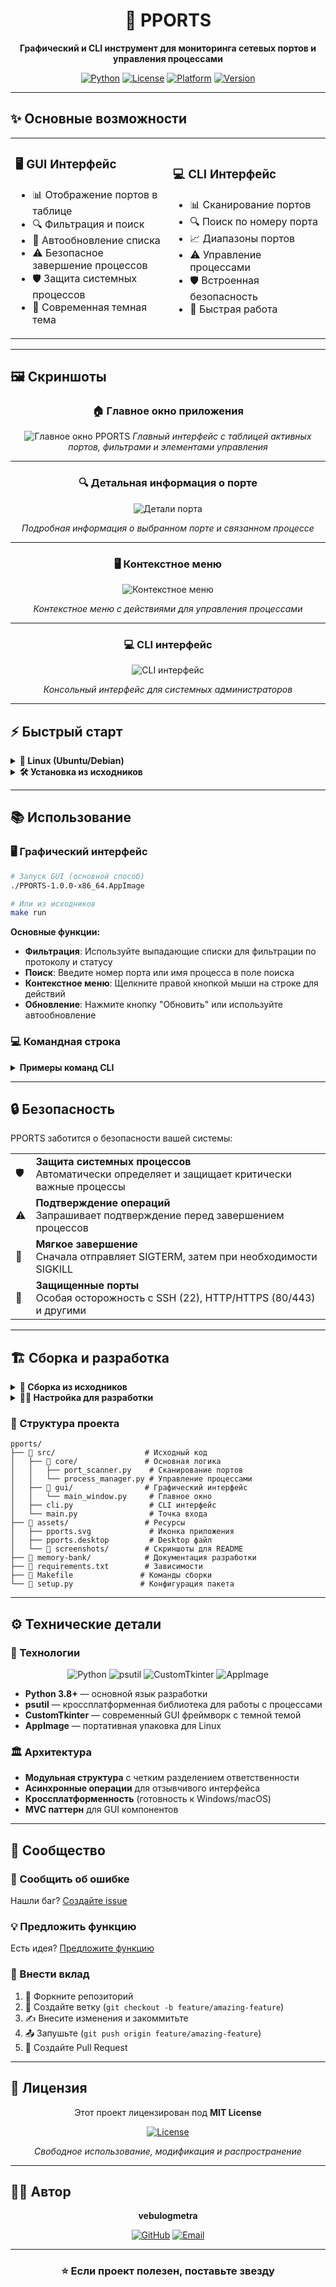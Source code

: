 <div align="center">

# 🚀 PPORTS

**Графический и CLI инструмент для мониторинга сетевых портов и управления процессами**

[![Python](https://img.shields.io/badge/Python-3.11+-3776ab.svg?style=for-the-badge&logo=python&logoColor=white)](https://python.org)
[![License](https://img.shields.io/badge/License-MIT-green.svg?style=for-the-badge)](LICENSE)
[![Platform](https://img.shields.io/badge/Platform-Linux-orange.svg?style=for-the-badge&logo=linux&logoColor=white)](https://linux.org)
[![Version](https://img.shields.io/badge/Version-1.0.0-blue.svg?style=for-the-badge)](https://github.com/vebulogmetra/pports)

</div>

---

## ✨ Основные возможности

<table>
<tr>
<td width="50%">

### 🖥️ **GUI Интерфейс**
- 📊 Отображение портов в таблице
- 🔍 Фильтрация и поиск
- 🔄 Автообновление списка
- ⚠️ Безопасное завершение процессов
- 🛡️ Защита системных процессов
- 🎨 Современная темная тема

</td>
<td width="50%">

### 💻 **CLI Интерфейс**
- 📊 Сканирование портов
- 🔍 Поиск по номеру порта
- 📈 Диапазоны портов
- ⚠️ Управление процессами
- 🛡️ Встроенная безопасность
- 🚀 Быстрая работа

</td>
</tr>
</table>

---

## 🖼️ Скриншоты

<div align="center">

### 🏠 Главное окно приложения
![Главное окно PPORTS](assets/screenshots/main-window.png)
*Главный интерфейс с таблицей активных портов, фильтрами и элементами управления*

---

### 🔍 Детальная информация о порте
![Детали порта](assets/screenshots/port-details.png)

*Подробная информация о выбранном порте и связанном процессе*

---

### 🖥️ Контекстное меню
![Контекстное меню](assets/screenshots/context-menu.png)

*Контекстное меню с действиями для управления процессами*

---

### 💻 CLI интерфейс
![CLI интерфейс](assets/screenshots/cli-interface.png)

*Консольный интерфейс для системных администраторов*

</div>

---

## ⚡ Быстрый старт

<details>
<summary><b>🐧 Linux (Ubuntu/Debian)</b></summary>

```bash
# 1. Скачать готовый AppImage
wget https://github.com/vebulogmetra/pports/releases/download/v1.0.0/PPORTS-1.0.0-x86_64.AppImage

# 2. Сделать исполняемым
chmod +x PPORTS-1.0.0-x86_64.AppImage

# 3. Запустить
./PPORTS-1.0.0-x86_64.AppImage
```

</details>

<details>
<summary><b>🛠️ Установка из исходников</b></summary>

```bash
# 1. Клонировать репозиторий
git clone https://github.com/vebulogmetra/pports.git
cd pports

# 2. Создать виртуальное окружение
python3 -m venv .venv
source .venv/bin/activate

# 3. Установить зависимости
pip install -r requirements.txt

# 4. Запустить GUI
make run

# Или CLI
make run-cli
```

</details>

---

## 📚 Использование

### 🖥️ Графический интерфейс

```bash
# Запуск GUI (основной способ)
./PPORTS-1.0.0-x86_64.AppImage

# Или из исходников
make run
```

**Основные функции:**
- **Фильтрация**: Используйте выпадающие списки для фильтрации по протоколу и статусу
- **Поиск**: Введите номер порта или имя процесса в поле поиска
- **Контекстное меню**: Щелкните правой кнопкой мыши на строке для действий
- **Обновление**: Нажмите кнопку "Обновить" или используйте автообновление

### 💻 Командная строка

<details>
<summary><b>Примеры команд CLI</b></summary>

```bash
# Показать все активные порты
pports-cli scan --all

# Только прослушиваемые порты
pports-cli scan --listening

# Найти информацию о порте 80
pports-cli scan --port 80

# Сканировать диапазон портов
pports-cli scan --range 8000 9000

# Завершить процесс на порту 8080
pports-cli kill --port 8080

# Завершить процесс по PID
pports-cli kill --pid 1234

# Принудительное завершение (SIGKILL)
pports-cli kill --port 22 --force
```

</details>

---

## 🔒 Безопасность

PPORTS заботится о безопасности вашей системы:

<table>
<tr>
<td>🛡️</td>
<td><strong>Защита системных процессов</strong><br>Автоматически определяет и защищает критически важные процессы</td>
</tr>
<tr>
<td>⚠️</td>
<td><strong>Подтверждение операций</strong><br>Запрашивает подтверждение перед завершением процессов</td>
</tr>
<tr>
<td>🚦</td>
<td><strong>Мягкое завершение</strong><br>Сначала отправляет SIGTERM, затем при необходимости SIGKILL</td>
</tr>
<tr>
<td>🔐</td>
<td><strong>Защищенные порты</strong><br>Особая осторожность с SSH (22), HTTP/HTTPS (80/443) и другими</td>
</tr>
</table>

---

## 🏗️ Сборка и разработка

<details>
<summary><b>🔨 Сборка из исходников</b></summary>

```bash
# Клонировать репозиторий
git clone https://github.com/vebulogmetra/pports.git
cd pports

# Установить зависимости для сборки
make install-build

# Создать AppImage
make appimage

# Полная сборка с тестированием
make release
```

</details>

<details>
<summary><b>👨‍💻 Настройка для разработки</b></summary>

```bash
# Установка окружения разработки
make dev-install

# Запуск тестов
make test

# Форматирование кода
make format

# Проверка кода
make lint

# Очистка временных файлов
make clean
```

</details>

### 📁 Структура проекта

```
pports/
├── 📂 src/                    # Исходный код
│   ├── 📂 core/               # Основная логика
│   │   ├── port_scanner.py    # Сканирование портов
│   │   └── process_manager.py # Управление процессами
│   ├── 📂 gui/                # Графический интерфейс
│   │   └── main_window.py     # Главное окно
│   ├── cli.py                 # CLI интерфейс
│   └── main.py                # Точка входа
├── 📂 assets/                 # Ресурсы
│   ├── pports.svg             # Иконка приложения
│   ├── pports.desktop         # Desktop файл
│   └── 📂 screenshots/        # Скриншоты для README
├── 📂 memory-bank/            # Документация разработки
├── 📄 requirements.txt        # Зависимости
├── 📄 Makefile               # Команды сборки
└── 📄 setup.py               # Конфигурация пакета
```

---

## ⚙️ Технические детали

### 🔧 Технологии

<div align="center">

![Python](https://img.shields.io/badge/Python-3776AB?style=for-the-badge&logo=python&logoColor=white)
![psutil](https://img.shields.io/badge/psutil-System%20Info-orange?style=for-the-badge)
![CustomTkinter](https://img.shields.io/badge/CustomTkinter-Modern%20GUI-blue?style=for-the-badge)
![AppImage](https://img.shields.io/badge/AppImage-Portable-green?style=for-the-badge)

</div>

- **Python 3.8+** — основной язык разработки
- **psutil** — кроссплатформенная библиотека для работы с процессами
- **CustomTkinter** — современный GUI фреймворк с темной темой
- **AppImage** — портативная упаковка для Linux

### 🏛️ Архитектура

- **Модульная структура** с четким разделением ответственности
- **Асинхронные операции** для отзывчивого интерфейса
- **Кроссплатформенность** (готовность к Windows/macOS)
- **MVC паттерн** для GUI компонентов

---

## 🤝 Сообщество

### 🐛 Сообщить об ошибке
Нашли баг? [Создайте issue](https://github.com/vebulogmetra/pports/issues/new?template=bug_report.md)

### 💡 Предложить функцию  
Есть идея? [Предложите функцию](https://github.com/vebulogmetra/pports/issues/new?template=feature_request.md)

### 🔄 Внести вклад
1. 🍴 Форкните репозиторий
2. 🌟 Создайте ветку (`git checkout -b feature/amazing-feature`)
3. ✍️ Внесите изменения и закоммитьте
4. 📤 Запушьте (`git push origin feature/amazing-feature`)
5. 🔄 Создайте Pull Request

---

## 📄 Лицензия

<div align="center">

Этот проект лицензирован под **MIT License**

[![License](https://img.shields.io/badge/License-MIT-green.svg?style=for-the-badge)](LICENSE)

*Свободное использование, модификация и распространение*

</div>

---

## 👨‍💻 Автор

<div align="center">

**vebulogmetra**

[![GitHub](https://img.shields.io/badge/GitHub-100000?style=for-the-badge&logo=github&logoColor=white)](https://github.com/vebulogmetra)
[![Email](https://img.shields.io/badge/Email-D14836?style=for-the-badge&logo=gmail&logoColor=white)](mailto:vebulogmetra@yandex.ru)

</div>

---

<div align="center">

### ⭐ Если проект полезен, поставьте звезду

</div> 